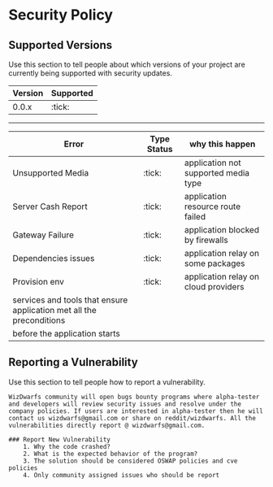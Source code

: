 # Security Policy

## Supported Versions

Use this section to tell people about which versions of your project are
currently being supported with security updates.

| Version | Supported          | 
| ------- | ------------------ |
| 0.0.x   | :tick:             |
--------------------------------


|Error              | Type Status | why this happen                       |
|-------------------|-------------|-------------------------------------- |
|Unsupported Media  |:tick:       | application not supported media type  |
|Server Cash Report |:tick:       | application resource route failed                                                                    |
|Gateway Failure    |:tick:       | application blocked by firewalls     | 
|Dependencies issues|:tick:       | application relay on some packages    |
|Provision env      |:tick:       | application relay on cloud providers   
|services and tools that ensure application met all the preconditions 
|before the application starts    |  


## Reporting a Vulnerability

Use this section to tell people how to report a vulnerability.

    WizDwarfs community will open bugs bounty programs where alpha-tester and developers will review security issues and resolve under the company policies. If users are interested in alpha-tester then he will contact us wizdwarfs@gmail.com or share on reddit/wizdwarfs. All the vulnerabilities directly report @ wizdwarfs@gmail.com.

    ### Report New Vulnerability
        1. Why the code crashed? 
        2. What is the expected behavior of the program? 
        3. The solution should be considered OSWAP policies and cve policies
        4. Only community assigned issues who should be report


